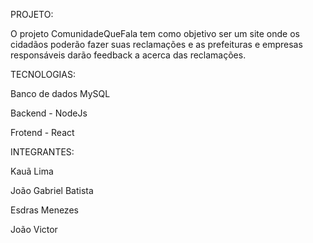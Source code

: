 PROJETO:

O projeto ComunidadeQueFala tem como objetivo ser um site onde os cidadãos poderão fazer suas reclamações e as prefeituras e empresas responsáveis darão feedback a acerca das reclamações.

TECNOLOGIAS:

Banco de dados MySQL

Backend - NodeJs

Frotend - React

INTEGRANTES:

Kauã Lima 

João Gabriel Batista

Esdras Menezes

João Victor
